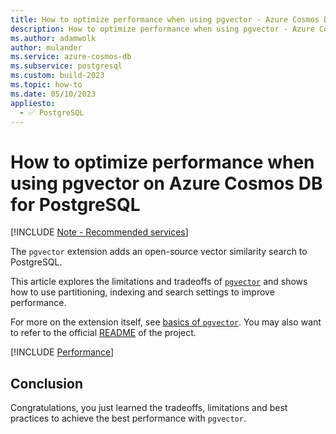 ```yaml
---
title: How to optimize performance when using pgvector - Azure Cosmos DB for PostgreSQL
description: How to optimize performance when using pgvector - Azure Cosmos DB for PostgreSQL
ms.author: adamwolk
author: mulander
ms.service: azure-cosmos-db
ms.subservice: postgresql
ms.custom: build-2023
ms.topic: how-to
ms.date: 05/10/2023
appliesto:
  - ✅ PostgreSQL
---
```


# How to optimize performance when using pgvector on Azure Cosmos DB for PostgreSQL

[!INCLUDE [Note - Recommended services](includes/note-recommended-services.md)]

The `pgvector` extension adds an open-source vector similarity search to PostgreSQL.

This article explores the limitations and tradeoffs of [`pgvector`](https://github.com/pgvector/pgvector) and shows how to use partitioning, indexing and search settings to improve performance.

For more on the extension itself, see [basics of `pgvector`](howto-use-pgvector.md). You may also want to refer to the official [README](https://github.com/pgvector/pgvector/blob/master/README.md) of the project.

[!INCLUDE [Performance](~/reusable-content/ce-skilling/azure/includes/cosmos-db/postgresql/includes/pgvector-performance.md)]

## Conclusion

Congratulations, you just learned the tradeoffs, limitations and best practices to achieve the best performance with `pgvector`.
